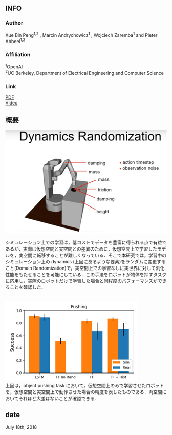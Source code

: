 ## INFO
### Author
Xue Bin Peng<sup>1,2</sup>
, Marcin Andrychowicz<sup>1</sup>
, Wojciech Zaremba<sup>1</sup>
 and Pieter Abbeel<sup>1,2</sup>

### Affiliation
<sup>1</sup>OpenAI\
<sup>2</sup>UC Berkeley, Department of Electrical Engineering and Computer Science

### Link
[PDF](https://arxiv.org/abs/1710.06537)\
[Video](https://www.youtube.com/watch?v=XUW0cnvqbwM)


## 概要
![](https://github.com/Yuchi713/paper_summary/blob/master/pic/Sim-to-Real%20Transfer%20of%20Robotic%20Control%20with%20Dynamics%20Randomization2.png)

シミュレーション上での学習は，低コストでデータを豊富に得られる点で有益であるが，実際は仮想空間と実空間との差異のために，仮想空間上で学習したモデルを，実空間に転移することが難しくなっている．そこで本研究では，学習中のシミュレーション上の dynamics (上図にあるような要素)をランダムに変更すること(Domain Randomization)で，実空間上での学習なしに実世界に対して汎化性能をもたせることを可能にしている．この手法をロボットが物体を押すタスクに応用し，実際のロボットだけで学習した場合と同程度のパフォーマンスができることを確認した．\
<br>
<br>
![](https://github.com/Yuchi713/paper_summary/blob/master/pic/Sim-to-Real%20Transfer%20of%20Robotic%20Control%20with%20Dynamics%20Randomization1.png)
<br>
上図は，object pushing task において，仮想空間上のみで学習させたロボットを，仮想空間と実空間上で動作させた場合の精度を表したものである．両空間においてそれほど大差はないことが確認できる．

## date
July 18th, 2018